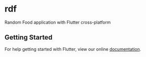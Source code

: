 # rdf

Random Food application with Flutter cross-platform

## Getting Started

For help getting started with Flutter, view our online
[documentation](https://flutter.io/).
